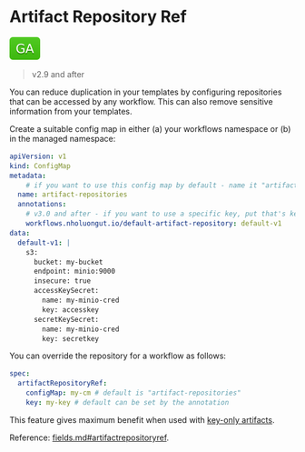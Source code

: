 # Artifact Repository Ref

![GA](assets/ga.svg)

> v2.9 and after

You can reduce duplication in your templates by configuring repositories that can be accessed by any workflow. This can also remove sensitive information from your templates.

Create a suitable config map in either (a) your workflows namespace or (b) in the managed namespace:

```yaml
apiVersion: v1
kind: ConfigMap
metadata:
    # if you want to use this config map by default - name it "artifact-repositories" 
  name: artifact-repositories
  annotations:
    # v3.0 and after - if you want to use a specific key, put that's key into this annotation 
    workflows.nholuongut.io/default-artifact-repository: default-v1
data:
  default-v1: |
    s3:
      bucket: my-bucket
      endpoint: minio:9000
      insecure: true
      accessKeySecret:
        name: my-minio-cred
        key: accesskey
      secretKeySecret:
        name: my-minio-cred
        key: secretkey
```

You can override the repository for a workflow as follows:

```yaml
spec:
  artifactRepositoryRef:
    configMap: my-cm # default is "artifact-repositories"
    key: my-key # default can be set by the annotation
```

This feature gives maximum benefit when used with [key-only artifacts](key-only-artifacts.md).

Reference: [fields.md#artifactrepositoryref](fields.md#artifactrepositoryref).